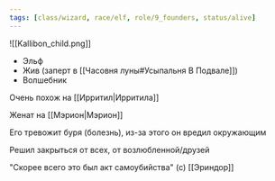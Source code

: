 ```yaml
---
tags: [class/wizard, race/elf, role/9_founders, status/alive]
---
```


![[Kallibon_child.png]]

- Эльф
- Жив (заперт в [[Часовня луны#Усыпальня В Подвале]])
- Волшебник

Очень похож на [[Ирритил|Ирритила]]

Женат на [[Мэрион|Мэрион]]

Его тревожит буря (болезнь), из-за этого он вредил окружающим

Решил закрыться от всех, от возлюбленной/друзей

"Скорее всего это был акт самоубийства" (с) [[Эриндор]]
